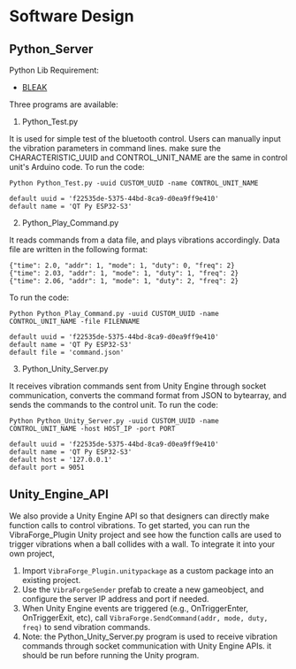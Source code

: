 # Software Design

## Python_Server

Python Lib Requirement:
- [BLEAK](https://bleak.readthedocs.io/en/latest/)

Three programs are available:
1. Python_Test.py

It is used for simple test of the bluetooth control. Users can manually input the vibration parameters in command lines. make sure the CHARACTERISTIC_UUID and CONTROL_UNIT_NAME are the same in control unit's Arduino code. To run the code:
```
Python Python_Test.py -uuid CUSTOM_UUID -name CONTROL_UNIT_NAME

default uuid = 'f22535de-5375-44bd-8ca9-d0ea9ff9e410'
default name = 'QT Py ESP32-S3'
```

2. Python_Play_Command.py

It reads commands from a data file, and plays vibrations accordingly. Data file are written in the following format:
```
{"time": 2.0, "addr": 1, "mode": 1, "duty": 0, "freq": 2}
{"time": 2.03, "addr": 1, "mode": 1, "duty": 1, "freq": 2}
{"time": 2.06, "addr": 1, "mode": 1, "duty": 2, "freq": 2}
```
To run the code:
```
Python Python_Play_Command.py -uuid CUSTOM_UUID -name CONTROL_UNIT_NAME -file FILENNAME

default uuid = 'f22535de-5375-44bd-8ca9-d0ea9ff9e410'
default name = 'QT Py ESP32-S3'
default file = 'command.json'
```

3. Python_Unity_Server.py

It receives vibration commands sent from Unity Engine through socket communication, converts the command format from JSON to bytearray, and sends the commands to the control unit. To run the code:

```
Python Python_Unity_Server.py -uuid CUSTOM_UUID -name CONTROL_UNIT_NAME -host HOST_IP -port PORT

default uuid = 'f22535de-5375-44bd-8ca9-d0ea9ff9e410'
default name = 'QT Py ESP32-S3'
default host = '127.0.0.1'
default port = 9051
```

## Unity_Engine_API

We also provide a Unity Engine API so that designers can directly make function calls to control vibrations. To get started, you can run the VibraForge_Plugin Unity project and see how the function calls are used to trigger vibrations when a ball collides with a wall. To integrate it into your own project,

1. Import `VibraForge_Plugin.unitypackage` as a custom package into an existing project.
2. Use the `VibraForgeSender` prefab to create a new gameobject, and configure the server IP address and port if needed. 
3. When Unity Engine events are triggered (e.g., OnTriggerEnter, OnTriggerExit, etc), call `VibraForge.SendCommand(addr, mode, duty, freq)` to send vibration commands.
4. Note: the Python_Unity_Server.py program is used to receive vibration commands through socket communication with Unity Engine APIs. it should be run before running the Unity program.